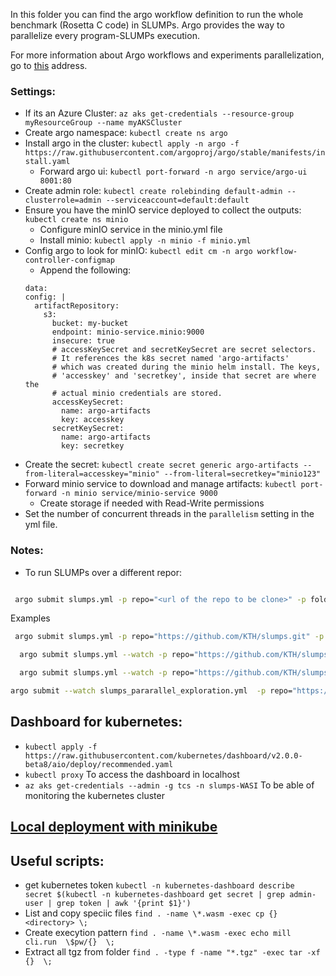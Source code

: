 In this folder you can find the argo workflow definition to run the whole benchmark (Rosetta C code) in SLUMPs. Argo provides the way to parallelize every program-SLUMPs execution. 

For more information about Argo workflows and experiments parallelization, go to [this](https://www.ovh.com/blog/simplify-your-research-experiments-with-kubernetes/) address.

### Settings:
- If its an Azure Cluster: ```az aks get-credentials --resource-group myResourceGroup --name myAKSCluster```
- Create argo namespace: ```kubectl create ns argo```
- Install argo in the cluster: ```kubectl apply -n argo -f https://raw.githubusercontent.com/argoproj/argo/stable/manifests/install.yaml```
  - Forward argo ui: ```kubectl port-forward -n argo service/argo-ui 8001:80```
- Create admin role: ```kubectl create rolebinding default-admin --clusterrole=admin --serviceaccount=default:default```
- Ensure you have the minIO service deployed to collect the outputs: ```kubectl create ns minio```
  - Configure minIO service in the minio.yml file
  - Install minio: ```kubectl apply -n minio -f minio.yml```
- Config argo to look for minIO: ```kubectl edit cm -n argo workflow-controller-configmap```
  - Append the following:
  ```
  data:
  config: |
    artifactRepository:
      s3:
        bucket: my-bucket
        endpoint: minio-service.minio:9000
        insecure: true
        # accessKeySecret and secretKeySecret are secret selectors.
        # It references the k8s secret named 'argo-artifacts'
        # which was created during the minio helm install. The keys,
        # 'accesskey' and 'secretkey', inside that secret are where the
        # actual minio credentials are stored.
        accessKeySecret:
          name: argo-artifacts
          key: accesskey
        secretKeySecret:
          name: argo-artifacts
          key: secretkey
  ```
- Create the secret: ```kubectl create secret generic argo-artifacts --from-literal=accesskey="minio" --from-literal=secretkey="minio123"```
- Forward minio service to download and manage artifacts: ```kubectl port-forward -n minio service/minio-service 9000```
  - Create storage if needed with Read-Write permissions
- Set the number of concurrent threads in the ```parallelism``` setting in the yml file.

### Notes:
 - To run SLUMPs over a different repor:
 ```bash

  argo submit slumps.yml -p repo="<url of the repo to be clone>" -p folder="<folder address after cloning>" -p raw="<raw url in the online repo>"

 ```

Examples
 
 ```bash
  argo submit slumps.yml -p repo="https://github.com/KTH/slumps.git" -p folder="/slumps/benchmark_programs/rossetta/valid/no_input" -p raw="https://raw.githubusercontent.com/KTH/slumps/master/benchmark_programs/rossetta/valid/no_input"
 ```

```bash
  argo submit slumps.yml --watch -p repo="https://github.com/KTH/slumps.git" -p folder="/slumps/benchmark_programs/rossetta/resumed" -p raw="https://raw.githubusercontent.com/KTH/slumps/master/benchmark_programs/rossetta/resumed"

```

```bash
  argo submit slumps.yml --watch -p repo="https://github.com/KTH/slumps.git" -p folder="/slumps/benchmark_programs/rossetta/the_sixties" -p raw="https://raw.githubusercontent.com/KTH/slumps/master/benchmark_programs/rossetta/the_sixties"

```


```bash
argo submit --watch slumps_pararallel_exploration.yml  -p repo="https://github.com/kth-tcs/verificatum-vjsc.git" -p raw="https://raw.githubusercontent.com/kth-tcs/verificatum-vjsc/master/src/wasm" -p folder="verificatum-vjsc/src/wasm"
```
## Dashboard for kubernetes:
 - ```kubectl apply -f https://raw.githubusercontent.com/kubernetes/dashboard/v2.0.0-beta8/aio/deploy/recommended.yaml ```
 - ```kubectl proxy``` To access the dashboard in localhost
 - ```az aks get-credentials --admin -g tcs -n slumps-WASI``` To be able of monitoring the kubernetes cluster



## [Local deployment with minikube](https://kubernetes.io/docs/setup/learning-environment/minikube/)


## Useful scripts:

- get kubernetes token ```kubectl -n kubernetes-dashboard describe secret $(kubectl -n kubernetes-dashboard get secret | grep admin-user | grep token | awk '{print $1}')```
- List and copy speciic files ```find . -name \*.wasm -exec cp {} <directory> \;```
- Create execytion pattern ```find . -name \*.wasm -exec echo mill cli.run  \$pw/{}  \;```
- Extract all tgz from folder ```find . -type f -name "*.tgz" -exec tar -xf {}  \;```
